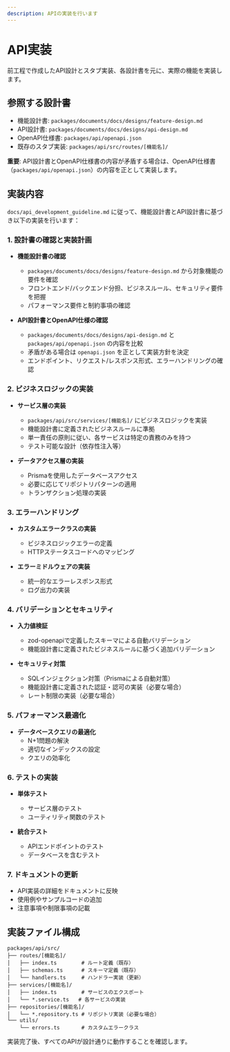 ```yaml
---
description: APIの実装を行います
---
```


# API実装

前工程で作成したAPI設計とスタブ実装、各設計書を元に、実際の機能を実装します。

## 参照する設計書

- 機能設計書: `packages/documents/docs/designs/feature-design.md`
- API設計書: `packages/documents/docs/designs/api-design.md`
- OpenAPI仕様書: `packages/api/openapi.json`
- 既存のスタブ実装: `packages/api/src/routes/[機能名]/`

**重要**: API設計書とOpenAPI仕様書の内容が矛盾する場合は、OpenAPI仕様書（`packages/api/openapi.json`）の内容を正として実装します。

## 実装内容

`docs/api_development_guideline.md` に従って、機能設計書とAPI設計書に基づき以下の実装を行います：

### 1. 設計書の確認と実装計画

- **機能設計書の確認**
  - `packages/documents/docs/designs/feature-design.md` から対象機能の要件を確認
  - フロントエンド/バックエンド分担、ビジネスルール、セキュリティ要件を把握
  - パフォーマンス要件と制約事項の確認

- **API設計書とOpenAPI仕様の確認**
  - `packages/documents/docs/designs/api-design.md` と `packages/api/openapi.json` の内容を比較
  - 矛盾がある場合は `openapi.json` を正として実装方針を決定
  - エンドポイント、リクエスト/レスポンス形式、エラーハンドリングの確認

### 2. ビジネスロジックの実装

- **サービス層の実装**
  - `packages/api/src/services/[機能名]/` にビジネスロジックを実装
  - 機能設計書に定義されたビジネスルールに準拠
  - 単一責任の原則に従い、各サービスは特定の責務のみを持つ
  - テスト可能な設計（依存性注入等）

- **データアクセス層の実装**
  - Prismaを使用したデータベースアクセス
  - 必要に応じてリポジトリパターンの適用
  - トランザクション処理の実装

### 3. エラーハンドリング

- **カスタムエラークラスの実装**
  - ビジネスロジックエラーの定義
  - HTTPステータスコードへのマッピング
  
- **エラーミドルウェアの実装**
  - 統一的なエラーレスポンス形式
  - ログ出力の実装

### 4. バリデーションとセキュリティ

- **入力値検証**
  - zod-openapiで定義したスキーマによる自動バリデーション
  - 機能設計書に定義されたビジネスルールに基づく追加バリデーション
  
- **セキュリティ対策**
  - SQLインジェクション対策（Prismaによる自動対策）
  - 機能設計書に定義された認証・認可の実装（必要な場合）
  - レート制限の実装（必要な場合）

### 5. パフォーマンス最適化

- **データベースクエリの最適化**
  - N+1問題の解決
  - 適切なインデックスの設定
  - クエリの効率化

### 6. テストの実装

- **単体テスト**
  - サービス層のテスト
  - ユーティリティ関数のテスト
  
- **統合テスト**
  - APIエンドポイントのテスト
  - データベースを含むテスト

### 7. ドキュメントの更新

- API実装の詳細をドキュメントに反映
- 使用例やサンプルコードの追加
- 注意事項や制限事項の記載

## 実装ファイル構成

```
packages/api/src/
├── routes/[機能名]/
│   ├── index.ts        # ルート定義（既存）
│   ├── schemas.ts      # スキーマ定義（既存）
│   └── handlers.ts     # ハンドラー実装（更新）
├── services/[機能名]/
│   ├── index.ts        # サービスのエクスポート
│   └── *.service.ts   # 各サービスの実装
├── repositories/[機能名]/
│   └── *.repository.ts # リポジトリ実装（必要な場合）
└── utils/
    └── errors.ts       # カスタムエラークラス
```

実装完了後、すべてのAPIが設計通りに動作することを確認します。
